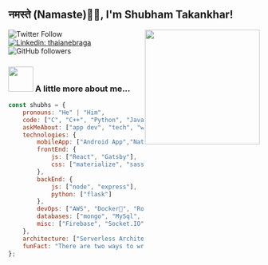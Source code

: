 <h2>नमस्ते (Namaste)🙏🏻, I'm Shubham Takankhar! </h2>
<img align='right' src="https://media.giphy.com/media/M9gbBd9nbDrOTu1Mqx/giphy.gif" width="230">


![Twitter Follow](https://img.shields.io/twitter/follow/digitl_shado?label=Follow)
[![Linkedin: thaianebraga](https://img.shields.io/badge/shubham-takankhar?style=flat-square&logo=Linkedin&logoColor=white&link=https://www.linkedin.com/in/shubham-takankhar/)](https://www.linkedin.com/in/shubham-takankhar/)
![GitHub followers](https://img.shields.io/github/followers/geekyshubham?label=Follow&style=social)


### <img src="https://media.giphy.com/media/VgCDAzcKvsR6OM0uWg/giphy.gif" width="50"> A little more about me...  

```javascript
const shubhs = {
    pronouns: "He" | "Him",
    code: ["C", "C++", "Python", "Java", "JavaScript"],
    askMeAbout: ["app dev", "tech", "web dev", "photography"],
    technologies: {
        mobileApp: ["Android App","Native Apps"],
        frontEnd: {
            js: ["React", "Gatsby"],
            css: ["materialize", "sass", "bootstrap"]
        },
        backEnd: {
            js: ["node", "express"],
            python: ["flask"]
        },
        devOps: ["AWS", "Docker🐳", "Route53", "Nginx"],
        databases: ["mongo", "MySql", "sqlite","android room"],
        misc: ["Firebase", "Socket.IO", "selenium", "open-cv", "php"]
    },
    architecture: ["Serverless Architecture", "PWAs", "SPAs"],
    funFact: "There are two ways to write error-free programs;only the third one works"
};
```



<!---




<img src="https://media.giphy.com/media/LnQjpWaON8nhr21vNW/giphy.gif" width="60"> <em><b>I love connecting with different people</b> so if you want to say <b>hi, I'll be happy to meet you more!</b> 😊</em>


**geekyshubham/geekyshubham** is a ✨ _special_ ✨ repository because its `README.md` (this file) appears on your GitHub profile.

Here are some ideas to get you started:

- 🔭 I’m currently working on ...
- 🌱 I’m currently learning ...
- 👯 I’m looking to collaborate on ...
- 🤔 I’m looking for help with ...
- 💬 Ask me about ...
- 📫 How to reach me: ...
- 😄 Pronouns: ...
- ⚡ Fun fact: ...
-->
